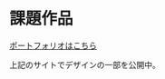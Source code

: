 # 課題作品
<a href="https://ykz0422.wixsite.com/portfolio" target="_blank">ポートフォリオはこちら</a><br>
<p>上記のサイトでデザインの一部を公開中。</p>

